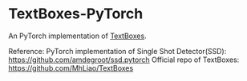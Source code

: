 # TextBoxes-PyTorch

An PyTorch implementation of [TextBoxes](https://arxiv.org/abs/1611.06779).

Reference: 
PyTorch implementation of Single Shot Detector(SSD): https://github.com/amdegroot/ssd.pytorch
Official repo of TextBoxes: https://github.com/MhLiao/TextBoxes
